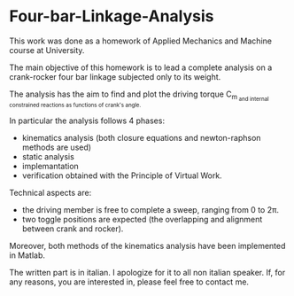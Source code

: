# Four-bar-Linkage-Analysis

This work was done as a homework of Applied Mechanics and Machine course at University.

The main objective of this homework is to lead a complete analysis on a crank-rocker four bar linkage subjected only to its weight.

The analysis has the aim to find and plot the driving torque C<sub>m<sub> and internal constrained reactions as functions of crank's angle.

In particular the analysis follows 4 phases:

- kinematics analysis (both closure equations and newton-raphson methods are used)
- static analysis
- implemantation
- verification obtained with the Principle of Virtual Work.

Technical aspects are:

- the driving member is free to complete a sweep, ranging from 0 to 2π.
- two toggle positions are expected (the overlapping and alignment between crank and rocker).

Moreover, both methods of the kinematics analysis have been implemented in Matlab.

The written part is in italian. I apologize for it to all non italian speaker. If, for any reasons, you are interested in,
please feel free to contact me.
